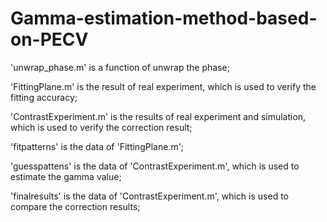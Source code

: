 # Gamma-estimation-method-based-on-PECV

'unwrap_phase.m' is a function of unwrap the phase;

'FittingPlane.m' is the result of real experiment, which is used to verify the fitting accuracy;

'ContrastExperiment.m' is the results of real experiment and simulation, which is used to verify the correction result;

'fitpatterns' is the data of 'FittingPlane.m';

'guesspattens' is the data of 'ContrastExperiment.m', which is used to estimate the gamma value;

'finalresults' is the data of 'ContrastExperiment.m',  which is used to compare the correction results;
